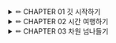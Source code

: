 <details>

<summary> ✏ CHAPTER 01 깃 시작하기 </summary>
<div markdown="1">

## CHAPTER 01 깃 시작하기
#### Git
- 프로그램 버전 관리를 위한 툴 = 프로젝트 시간과 차원을 관리하는 
#### Git Bash
- 깃 관련 명령어를 CLI 환경에서 사용할 수 있게 해주는 터미널 프로그램

#### 설치 확인 & 줄바꿈 오류 방지 하기 위한 설정
<img width="231" alt="image" src="https://github.com/Yang-soeun/sysoneGitStudy/assets/87464750/1a735afd-51a7-4e67-b743-42f00d110b08">

#### CLI에서 프로젝트 파일 생성하
<img width="470" alt="image" src="https://github.com/Yang-soeun/sysoneGitStudy/assets/87464750/bfcb0e45-b462-4f06-be2d-f16801e765a1">

#### 깃에게 맡기지 않을 것들
1. 자동으로 생성되거나 다운로드 되는 파일 - 굳이 프로젝트 관리 대상에 포함될 필요가 없는 파일
2. 보안상 민감한 정보 - 포함하지 말아야 할 파일
- 프로젝트에 포함할 필요가 없는 파일이나 폴더를 설정하여 깃에 저장하지 않으려면 .gitignore라는 파일에 해당 정보를 포함하면 된다.

#### .gitignore 파일 생성하기
<img width="458" alt="image" src="https://github.com/Yang-soeun/sysoneGitStudy/assets/87464750/c22067d2-c443-4855-b573-eb9ce755a56a">

##### .gitignore 자주 사용하는 형식
> file.c # 해당 파일 무시

> /file.c # 해당 파일이 있는 최상위 폴더의 파일만 무시

> *.c # 모든 .c확장자 파일 무시

> !not_ignore_this.c # 무시하지 않을 파일 예외로 지정

> logs # 확장자 없는 경우 logs라는 폴더와 하위 폴더 그리고 파일까지 무시

> logs # /는 폴더임을 명시

<br>


</details>

<details>

<summary> ✏ CHAPTER 02 시간 여행하기 </summary>
<div markdown="1">
  
## CHAPTER 02 시간 여행하기
- commit : 현재 작업한 파일 상태를 저장하는 것
- git add: 프로젝트에서 일어난 변화를 버전에 담을 때 사용
  
<img width="389" alt="image" src="https://github.com/Yang-soeun/sysoneGitStudy/assets/87464750/504ce4f0-324b-446c-9453-383b8109d5f3">

- git add . : 온점은 현재 폴더 안의 모든 파일
<img width="574" alt="image" src="https://github.com/Yang-soeun/sysoneGitStudy/assets/87464750/9c0e8a57-b5a5-4f02-bd8d-5aafd47d334d">

#### 버전 커밋하기
<img width="582" alt="image" src="https://github.com/Yang-soeun/sysoneGitStudy/assets/87464750/e7f0c57d-0ee8-42e9-87cc-2bd6287f2ae4">

- git log : 버전 히스토리 확인하기
- git commit -m "(커밋 메세지)" -> 커밋 메세지가 한줄일 때
- git commit -m "(커밋 메세지)" -m "(커밋 메세지2)"
- git diff: 변경 사항을 구체적으로 보여주는 명령

#### 변경 사항 만들고 커밋하기
<img width="521" alt="image" src="https://github.com/Yang-soeun/sysoneGitStudy/assets/87464750/9274f09d-64ae-498e-80f1-d073a1a41fde">

- git commit -am "(커밋 메세지)" : git add 와 git commit을 한번에 하는 명령
  
##### 소스트리에서 내역 확인
<img width="673" alt="image" src="https://github.com/Yang-soeun/sysoneGitStudy/assets/87464750/3d9b95b3-beae-44eb-a823-07d4693dbe96">

#### 리셋과 리버트
- 프로젝트를 되돌리는 방법
- 리셋: 이전 상태로 돌아가거나 특정 커밋을 삭제할 때 사용
- 리버트: 이전 상태로 돌아가면서 새로운 커밋을 생성하여 삭제된 내용을 되돌리는데 사용
  - 작업 내역을 되돌린 내역까지 기록으로 남길 필요가 있을 때 사용
 
#### 리셋으로 과거 내역 되돌리기
- git log에서 되돌리고 싶은 곳 해시값을 복사하기
- git reset --hard 명령과 복사한 해시값으로 리셋
<img width="513" alt="image" src="https://github.com/Yang-soeun/sysoneGitStudy/assets/87464750/b838afdc-aff9-424f-8d32-2ef0c7537e4f">

#### 리버트로 과거 내역 되돌리기
- 리버트를 하려면 취소할 커밋의 해시값을 찾아야 한다.
- git revert 취소할 커밋의 해시 
<img width="464" alt="image" src="https://github.com/Yang-soeun/sysoneGitStudy/assets/87464750/b7f30c3e-88e3-4b5c-b0b5-d3b0b332870c">

#### 서로 충돌하는 작업 내역 리버트하기
- git rm : 문제가 도니느 파일 삭제
- git revert --continue : 충돌로 인해 중단되어 있는 revert 작업을 재개한다는 의미

#### 커밋하지 않고 리버트하기
- git revert --no-commit (되돌릴 커밋 해시값)
- git reset --hard: 원래 상태로 돌아감
</details>  

<details>

<summary> ✏ CHAPTER 03 차원 넘나들기 </summary>
<div markdown="1">

## CHAPTER 03 차원 넘나들기

#### 여러 브랜치 만들어 보기
<브랜치를 나눌 필요가 있는 경우>
- 하나의 프로젝트를 여러 형태로 사용해야 될 때
- 현업에서 여러 개발자가 역할을 분담해 프로그래밍 할 때
  - 특정한 기능을 추가하는 브랜치
  - 오류를 개선하는 브랜치
  - 긴급한 수정 사항을 다루는 브랜치

#### 브랜치 생성, 이동, 삭제
> git branch 새 브랜치 이름: 브랜치 추가 명령어

> git branch: 현재 가지고 있는 브랜치 목록 확인

> git switch: 브랜치 이동

<img width="590" alt="image" src="https://github.com/Yang-soeun/sysoneGitStudy/assets/87464750/122a4d4a-6d01-4262-ab1a-8f90279b8cce">

> git switch -c 새 브랜치 이름: 브랜치 생성하고 동시에 이동하기

#### 브랜치 이름 바꾸기/삭제하기
> git branch -m (기본 브랜치) (새 브랜치 이름) : 이름 바꾸기

> git branch -d (삭제할 브랜치 이름)

<img width="631" alt="image" src="https://github.com/Yang-soeun/sysoneGitStudy/assets/87464750/02471f19-f8f4-4e2b-8f84-1ba784cdde04">

#### 각각의 브랜치에서 서로 다른 작업 해보기

<img width="753" alt="image" src="https://github.com/Yang-soeun/sysoneGitStudy/assets/87464750/dffbf292-c67b-4070-9751-84ef41672254">

##### 터미널 창에서 브랜치 작업 내역을 시각적으로 보는 방법

>  git log --all --decorate --oneline --graph

<img width="614" alt="image" src="https://github.com/Yang-soeun/sysoneGitStudy/assets/87464750/bd422282-00ae-4122-8162-597b7a79f3d0">

#### 브랜치를 합치는 두가지 방법
1. 머지(merge)
    - 병합, 말 그대로 두 가지를 이어 붙이는 방법
2. 리베이스(rebase)
    - 브랜치를 다른 브랜티에 옮겨 붙이는 방법

둘의 차이점은?
1. 작업 내역이 다르게 처리된다.
   - 리베이스 방식을 사용하면 작업 내역이 깔끔하게 한줄로 정리되지만 머지는 브랜치의 흔적을 남긴다.
2. 코드 충돌 여부
   - 이미 팀원들 간에 공유된 커밋에 대해서는 리베이스를 사용하지 않는 것이 좋다.
브랜치의 사용 내역을 남겨 둘 필요가 있다면 머지를 쓰는 것이 좋고, 작업 내역을 깔끔하게 만드는게 중요하다면 리베이스가 더 적절한 선택

#### 머지로 브랜치 병합하기

> git merge 머지할 대상 브랜치 이름: 머지 명령

<img width="644" alt="image" src="https://github.com/Yang-soeun/sysoneGitStudy/assets/87464750/544447bf-d1d5-4a08-af09-e5664f5b9cfb">

#### 리베이스로 브랜치 병합하기

> git reabase 대상 브랜치 이름: 리베이스 명령어

<img width="571" alt="image" src="https://github.com/Yang-soeun/sysoneGitStudy/assets/87464750/6f06d351-4769-4f1a-886b-12314814af3d">

#### 브랜치 간 충돌 해결하기
> git merge --abort : 머지 중단하기

> git rebase --continue

<img width="736" alt="image" src="https://github.com/Yang-soeun/sysoneGitStudy/assets/87464750/bea4dccd-df97-427c-98e5-3531df11ddfe">

</details>  
